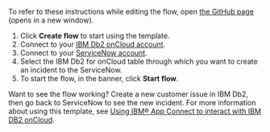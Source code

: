 To refer to these instructions while editing the flow, open [the GitHub page](https://github.com/ot4i/app-connect-templates/blob/master/resources/markdown/Create%20an%20incident%20in%20ServiceNow%20whenever%20a%20new%20customer%20issue%20record%20is%20added%20to%20IBM%20Db2) (opens in a new window).

1. Click **Create flow** to start using the template.
2. Connect to your [IBM Db2 onCloud account](https://ibm.biz/acibmdb2).
3. Connect to your [ServiceNow account](https://ibm.biz/aasservicenow).
4. Select the IBM Db2 for onCloud table through which you want to create an incident to the ServiceNow.
5. To start the flow, in the banner, click **Start flow**.

Want to see the flow working? Create a new customer issue in IBM Db2, then go back to ServiceNow to see the new incident.
For more information about using this template, see [Using IBM® App Connect to interact with IBM DB2 onCloud]().
